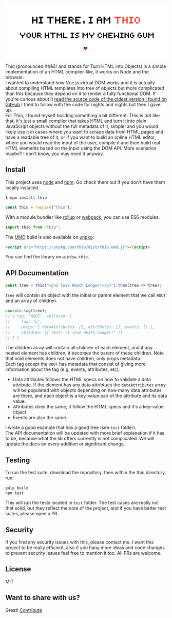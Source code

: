 <p align="center"><img src="https://raw.githubusercontent.com/jelhouss/thio/master/thio_pixelart_readme_img.png"></p>

Thio (pronounced /thēō/ and stands for Turn HTML into Objects) is a simple implementation of an HTML compiler-like, it works on Node and the browser.\
I wanted to understand how Vue.js virtual DOM works and it is actually about compiling HTML templates into tree of objects but more complicated than this because they depend on it to render a fully functional DOM. If you're curious about it [read the source code of the oldest version I found on GitHub](https://github.com/vuejs/vue/tree/0.10/src) I tried to follow with the code for nights and nights but then I gave up.\
For Thio, I found myself building something a bit different. Thio is not like that, it's just a small compiler that takes HTML and turn it into plain JavaScript objects without the full metadata of it, simple! and you would likely use it in cases where you want to scrape data from HTML pages and have a readable tree of it, or if you want to build an online HTML editor, where you would read the input of the user, compile it and then build real HTML elements based on the input using the DOM API. More scenarios maybe? I don't know, you may need it anyway.

## Install

This project uses [node](http://nodejs.org) and [npm](https://npmjs.com). Go check them out if you don't have them locally installed.

```shell
$ npm install thio
```

```javascript
const thio = require("thio");
```

With a module bundler like [rollup](http://rollupjs.org/) or [webpack](https://webpack.js.org/), you can use ES6 modules.

```javascript
import thio from "thio";
```

The [UMD](https://github.com/umdjs/umd) build is also available on [unpkg](https://unpkg.com):

```html
<script src="https://unpkg.com/thio/dist/thio.umd.js"></script>
```

You can find the library on `window.thio`.

## API Documentation

```javascript
const tree = thio("<p>I love Heath Ledger!</p>").then(tree => tree);
```

`tree` will contain an object with the initial or parent element that we call `ROOT` and an array of children.

```javascript
console.log(tree);
// { tag: "ROOT", children: [
//     tag: "p",
//     props: { dataAttributes: [], attributes: [], events: [] },
//     children: [{ Text: "I love Heath Ledger!" }]
// ] }
```

The children array will contain all children of each element, and if any nested element has children, it becomes the parent of these children. Note that void elements does not have children, only props metadata.\
Each tag except the `ROOT` has metadata that consist of giving more information about the tag (e.g. events, attributes, etc).

- Data attributes follows the HTML specs on how to validate a data attribute. If the element has any data attribtues the `dataAttributes` array will be populated with objects depending on how many data attributes are there, and each object is a key-value pair of the attribute and its data value.
- Attributes does the same, it follow the HTML specs and it's a key-value object
- Events are also the same.

I wrote a good example that has a good tree (see `test` folder).\
The API documentation will be updated with more brief explanation if it has to be, because what the lib offers currently is not complicated. We will update the docs on every addition or significant change.

## Testing

To run the test suite, download the repository, then within the thio directory, run:

```shell
gulp build
npm test
```

This will run the tests located in `test` folder. The test cases are really not that solid, but they reflect the core of the project, and if you have better test suites, please open a PR.

## Security

If you find any security issues with this, please contact me. I want this project to be really efficient, also if you hany more ideas and code changes to prevent security issues feel free to mention it too. All PRs are welcome.

## License

MIT

## Want to share with us?

Great! [Contribute](https://github.com/jelhouss/thio/blob/master/CONTRIBUTING.md)
